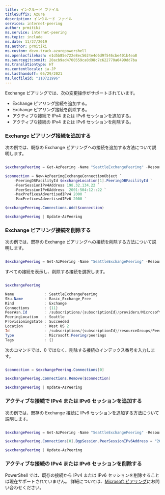 ```yaml
---
title: インクルード ファイル
titleSuffix: Azure
description: インクルード ファイル
services: internet-peering
author: prmitiki
ms.service: internet-peering
ms.topic: include
ms.date: 11/27/2019
ms.author: prmitiki
ms.custom: devx-track-azurepowershell
ms.openlocfilehash: e1d5b85e722e8ec5624e4d6d9f546cbe401b4ea8
ms.sourcegitcommit: 20acb9ad4700559ca0d98c7c622770a0499dd7ba
ms.translationtype: HT
ms.contentlocale: ja-JP
ms.lasthandoff: 05/29/2021
ms.locfileid: "110721996"
---
```

Exchange ピアリングでは、次の変更操作がサポートされています。
* Exchange ピアリング接続を追加する。
* Exchange ピアリング接続を削除する。
* アクティブな接続で IPv4 または IPv6 セッションを追加する。
* アクティブな接続の IPv4 または IPv6 セッションを削除する。


### <a name="add-exchange-peering-connections"></a>Exchange ピアリング接続を追加する

次の例では、既存の Exchange ピアリングへの接続を追加する方法について説明します。

```powershell

$exchangePeering = Get-AzPeering -Name "SeattleExchangePeering" -ResourceGroupName "PeeringResourceGroup"

$connection = New-AzPeeringExchangeConnectionObject `
    -PeeringDBFacilityId $exchangeLocation[1].PeeringDBFacilityId `
    -PeerSessionIPv4Address 198.32.134.22 `
    -PeerSessionIPv6Address  2001:504:12::22 `
    -MaxPrefixesAdvertisedIPv4 2000 `
    -MaxPrefixesAdvertisedIPv6 2000 `

$exchangePeering.Connections.Add($connection)

$exchangePeering | Update-AzPeering

```

### <a name="remove-exchange-peering-connections"></a>Exchange ピアリング接続を削除する

次の例では、既存の Exchange ピアリングへの接続を削除する方法について説明します。

```powershell

$exchangePeering = Get-AzPeering -Name "SeattleExchangePeering" -ResourceGroupName "PeeringResourceGroup"

```

すべての接続を表示し、削除する接続を選択します。 

```powershell

$exchangePeering

Name              : SeattleExchangePeering
Sku.Name          : Basic_Exchange_Free
Kind              : Exchange
Connections       : {11}
PeerAsn.Id        : /subscriptions/{subscriptionId}/providers/Microsoft.Peering/peerAsns/{peerAsnName}
PeeringLocation   : Seattle
ProvisioningState : Succeeded
Location          : West US 2
Id                : /subscriptions/{subscriptionId}/resourceGroups/PeeringResourceGroup/providers/Microsoft.Peering/peerings/SeattleExchangePeering
Type              : Microsoft.Peering/peerings
Tags              : {}

```

次のコマンドでは、0 ではなく、削除する接続のインデックス番号を入力します。

```powershell

$connection = $exchangePeering.Connections[0]

$exchangePeering.Connections.Remove($connection)

$exchangePeering | Update-AzPeering

```

### <a name="add-an-ipv4-or-ipv6-session-on-active-connections"></a>アクティブな接続で IPv4 または IPv6 セッションを追加する

次の例では、既存の Exchange 接続に IPv6 セッションを追加する方法について説明します。

```powershell

$exchangePeering = Get-AzPeering -Name "SeattleExchangePeering" -ResourceGroupName "PeeringResourceGroup"

$exchangePeering.Connections[0].BgpSession.PeerSessionIPv6Address = "2001:504:12::34"

$exchangePeering | Update-AzPeering

```

### <a name="remove-an-ipv4-or-ipv6-session-on-active-connections"></a>アクティブな接続の IPv4 または IPv6 セッションを削除する

PowerShell では、既存の接続から IPv4 または IPv6 セッションを削除することは現在サポートされていません。 詳細については、[Microsoft ピアリング](mailto:peeringexperience@microsoft.com)にお問い合わせください。
